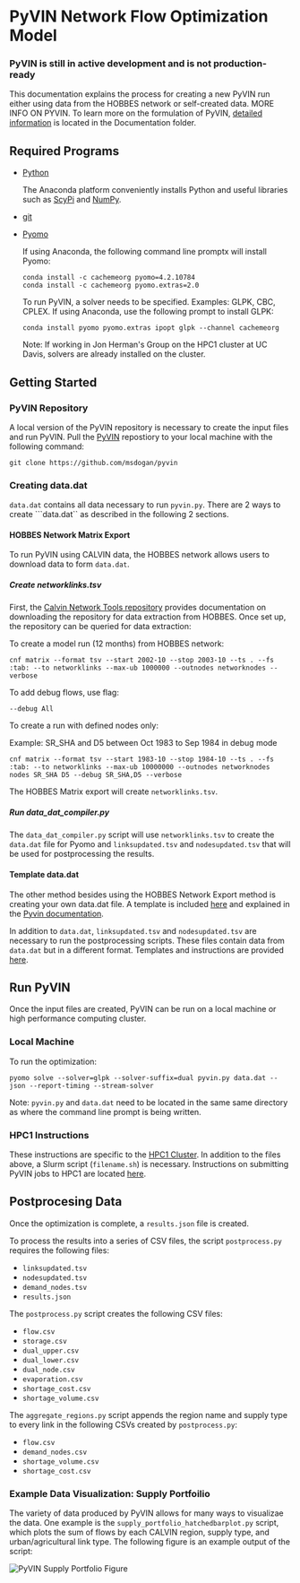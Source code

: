 # PyVIN Network Flow Optimization Model

### PyVIN is still in active development and is not production-ready

This documentation explains the process for creating a new PyVIN run either using data from the HOBBES network or self-created data. MORE INFO ON PYVIN. To learn more on the formulation of PyVIN, [detailed information](https://github.com/msdogan/pyvin/blob/master/Documentation/pyvin_documentation.pdf) is located in the Documentation folder.

## Required Programs
- [Python](https://www.continuum.io/downloads)

  The Anaconda platform conveniently installs Python and useful libraries such as [ScyPi]() and [NumPy]().
  
- [git](https://git-scm.com/downloads)

- [Pyomo](https://software.sandia.gov/downloads/pub/pyomo/PyomoInstallGuide.html)

  If using Anaconda, the following command line promptx will install Pyomo: 
  ```
  conda install -c cachemeorg pyomo=4.2.10784
  conda install -c cachemeorg pyomo.extras=2.0
  ```
  
  To run PyVIN, a solver needs to be specified. Examples: GLPK, CBC, CPLEX. If using Anaconda, use the following prompt to install          GLPK:
  
  ``` 
  conda install pyomo pyomo.extras ipopt glpk --channel cachemeorg
  ```
  
    Note: If working in Jon Herman's Group on the HPC1 cluster at UC Davis, solvers are already installed on the cluster.
    
## Getting Started

### PyVIN Repository

A local version of the PyVIN repository is necessary to create the input files and run PyVIN. Pull the [PyVIN](https://github.com/msdogan/pyvin) repostiory to your local machine with the following command:

```
git clone https://github.com/msdogan/pyvin
```


### Creating data.dat

```data.dat``` contains all data necessary to run ```pyvin.py```. There are 2 ways to create ```data.dat`` as described in the following 2 sections.

#### HOBBES Network Matrix Export

To run PyVIN using CALVIN data, the HOBBES network allows users to download data to form ```data.dat```.

##### Create networklinks.tsv


First, the [Calvin Network Tools repository](https://github.com/ucd-cws/calvin-network-tools) provides documentation on downloading the repository for data extraction from HOBBES. Once set up, the repository can be queried for data extraction:

To create a model run (12 months) from HOBBES network: 
```
cnf matrix --format tsv --start 2002-10 --stop 2003-10 --ts . --fs :tab: --to networklinks --max-ub 1000000 --outnodes networknodes --verbose
```

To add debug flows, use flag: 
```
--debug All
```

To create a run with defined nodes only:

Example: SR_SHA and D5 between Oct 1983 to Sep 1984 in debug mode
```
cnf matrix --format tsv --start 1983-10 --stop 1984-10 --ts . --fs :tab: --to networklinks --max-ub 10000000 --outnodes networknodes nodes SR_SHA D5 --debug SR_SHA,D5 --verbose
```

The HOBBES Matrix export will create ```networklinks.tsv```.


##### Run data_dat_compiler.py
  
The ```data_dat_compiler.py``` script will use ```networklinks.tsv``` to create the ```data.dat``` file for Pyomo and ```linksupdated.tsv``` and ```nodesupdated.tsv``` that will be used for postprocessing the results. 


#### Template data.dat

The other method besides using the HOBBES Network Export method is creating your own data.dat file. A template is included [here](https://github.com/msdogan/pyvin/blob/master/examples/SR_CLE-D94/data_sr_cle-d94.dat) and explained in the [Pyvin documentation](https://github.com/msdogan/pyvin/blob/master/Documentation/pyvin_documentation.pdf).

In addition to ```data.dat```, ```linksupdated.tsv``` and ```nodesupdated.tsv``` are necessary to run the postprocessing scripts. These files contain data from ```data.dat``` but in a different format. Templates and instructions are provided [here](LINK).



## Run PyVIN

Once the input files are created, PyVIN can be run on a local machine or high performance computing cluster.  

### Local Machine
To run the optimization: 
```
pyomo solve --solver=glpk --solver-suffix=dual pyvin.py data.dat --json --report-timing --stream-solver
```
Note: ```pyvin.py``` and ```data.dat``` need to be located in the same same directory as where the command line prompt is being written.

### HPC1 Instructions

These instructions are specific to the [HPC1 Cluster](http://ssg.cs.ucdavis.edu/services/research/hpc1-cluster). In addition to the files above, a Slurm script (```filename.sh```) is necessary. Instructions on submitting PyVIN jobs to HPC1 are located [here](https://gist.github.com/jdherman/b48db79abb365363eb1fb8822417d996).

## Postprocesing Data

Once the optimization is complete, a ```results.json``` file is created. 

To process the results into a series of CSV files, the script ```postprocess.py``` requires the following files:

  - ```linksupdated.tsv```
  - ```nodesupdated.tsv```
  - ```demand_nodes.tsv```
  - ```results.json```


The ```postprocess.py``` script creates the following CSV files:

  - ```flow.csv```
  - ```storage.csv```
  - ```dual_upper.csv```
  - ```dual_lower.csv```
  - ```dual_node.csv```
  - ```evaporation.csv```
  - ```shortage_cost.csv```
  - ```shortage_volume.csv```

The ```aggregate_regions.py``` script appends the region name and supply type to every link in the following CSVs created by ```postprocess.py```:

  - ```flow.csv```
  - ```demand_nodes.csv```
  - ```shortage_volume.csv```
  - ```shortage_cost.csv```

### Example Data Visualization: Supply Portfoilio

The variety of data produced by PyVIN allows for many ways to visualizae the data. One example is the ```supply_portfolio_hatchedbarplot.py``` script, which plots the sum of flows by each CALVIN region, supply type, and urban/agricultural link type. The following figure is an example output of the script:

![PyVIN Supply Portfolio Figure](/Users/Max/Desktop/SLURM/PyVIN_run/figure_1.png)


  
